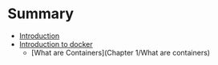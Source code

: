 # Summary

* [Introduction](README.md)
* [Introduction to docker](introduction_to_docker.md)
   * [What are Containers](Chapter 1/What are containers)

